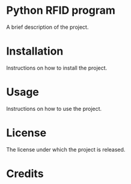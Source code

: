 # Python RFID program
A brief description of the project.

# Installation
Instructions on how to install the project.

# Usage
Instructions on how to use the project.

# License
The license under which the project is released.

# Credits
